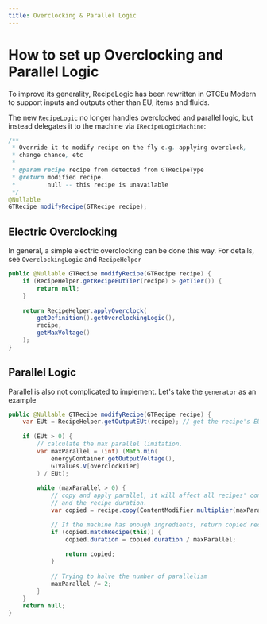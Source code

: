 ```yaml
---
title: Overclocking & Parallel Logic
---
```



# How to set up Overclocking and Parallel Logic

To improve its generality, RecipeLogic has been rewritten in GTCEu Modern to support inputs and outputs other than
EU, items and fluids.

The new `RecipeLogic` no longer handles overclocked and parallel logic, but instead delegates it to the
machine via `IRecipeLogicMachine`:

```java
/**
 * Override it to modify recipe on the fly e.g. applying overclock,
 * change chance, etc
 * 
 * @param recipe recipe from detected from GTRecipeType
 * @return modified recipe.
 *         null -- this recipe is unavailable
 */
@Nullable
GTRecipe modifyRecipe(GTRecipe recipe);
```


## Electric Overclocking

In general, a simple electric overclocking can be done this way. For details, see `OverclockingLogic` and `RecipeHelper`

```java
public @Nullable GTRecipe modifyRecipe(GTRecipe recipe) {
    if (RecipeHelper.getRecipeEUtTier(recipe) > getTier()) {
        return null;
    }
    
    return RecipeHelper.applyOverclock(
        getDefinition().getOverclockingLogic(), 
        recipe,
        getMaxVoltage()
    );
}
```


## Parallel Logic

Parallel is also not complicated to implement. Let's take the `generator` as an example

```java
public @Nullable GTRecipe modifyRecipe(GTRecipe recipe) {
    var EUt = RecipeHelper.getOutputEUt(recipe); // get the recipe's EU/t
        
    if (EUt > 0) {
        // calculate the max parallel limitation.
        var maxParallel = (int) (Math.min(
            energyContainer.getOutputVoltage(),
            GTValues.V[overclockTier]
        ) / EUt);
        
        while (maxParallel > 0) {
            // copy and apply parallel, it will affect all recipes' contents
            // and the recipe duration.
            var copied = recipe.copy(ContentModifier.multiplier(maxParallel));

            // If the machine has enough ingredients, return copied recipe.
            if (copied.matchRecipe(this)) {
                copied.duration = copied.duration / maxParallel;
        
                return copied;
            }
            
            // Trying to halve the number of parallelism
            maxParallel /= 2;
        }
    }
    return null;
}
```
